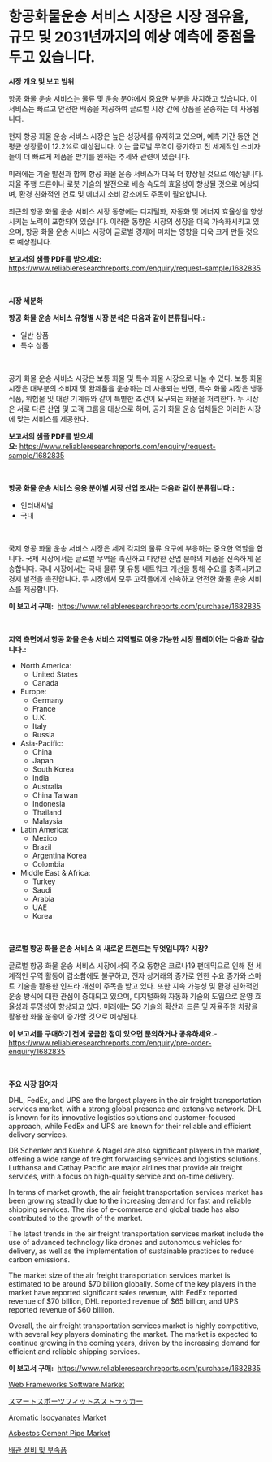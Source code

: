 <p><h1>항공화물운송 서비스 시장은 시장 점유율, 규모 및 2031년까지의 예상 예측에 중점을 두고 있습니다.</h1></p><p><strong>시장 개요 및 보고 범위</strong></p>
<p><p>항공 화물 운송 서비스는 물류 및 운송 분야에서 중요한 부분을 차지하고 있습니다. 이 서비스는 빠르고 안전한 배송을 제공하여 글로벌 시장 간에 상품을 운송하는 데 사용됩니다.</p><p>현재 항공 화물 운송 서비스 시장은 높은 성장세를 유지하고 있으며, 예측 기간 동안 연평균 성장률이 12.2%로 예상됩니다. 이는 글로벌 무역이 증가하고 전 세계적인 소비자들이 더 빠르게 제품을 받기를 원하는 추세와 관련이 있습니다.</p><p>미래에는 기술 발전과 함께 항공 화물 운송 서비스가 더욱 더 향상될 것으로 예상됩니다. 자율 주행 드론이나 로봇 기술의 발전으로 배송 속도와 효율성이 향상될 것으로 예상되며, 환경 친화적인 연료 및 에너지 소비 감소에도 주목이 필요합니다.</p><p>최근의 항공 화물 운송 서비스 시장 동향에는 디지털화, 자동화 및 에너지 효율성을 향상시키는 노력이 포함되어 있습니다. 이러한 동향은 시장의 성장을 더욱 가속화시키고 있으며, 항공 화물 운송 서비스 시장이 글로벌 경제에 미치는 영향을 더욱 크게 만들 것으로 예상됩니다.</p></p>
<p><strong>보고서의 샘플 PDF를 받으세요:</strong> <a href="https://www.reliableresearchreports.com/enquiry/request-sample/1682835">https://www.reliableresearchreports.com/enquiry/request-sample/1682835</a></p>
<p>&nbsp;</p>
<p><strong>시장 세분화</strong></p>
<p><strong>항공 화물 운송 서비스 유형별 시장 분석은 다음과 같이 분류됩니다.:</strong></p>
<p><ul><li>일반 상품</li><li>특수 상품</li></ul></p>
<p>&nbsp;</p>
<p><p>공기 화물 운송 서비스 시장은 보통 화물 및 특수 화물 시장으로 나눌 수 있다. 보통 화물 시장은 대부분의 소비재 및 완제품을 운송하는 데 사용되는 반면, 특수 화물 시장은 냉동 식품, 위험물 및 대량 기계류와 같이 특별한 조건이 요구되는 화물을 처리한다. 두 시장은 서로 다른 산업 및 고객 그룹을 대상으로 하며, 공기 화물 운송 업체들은 이러한 시장에 맞는 서비스를 제공한다.</p></p>
<p><strong>보고서의 샘플 PDF를 받으세요:</strong>&nbsp;<a href="https://www.reliableresearchreports.com/enquiry/request-sample/1682835">https://www.reliableresearchreports.com/enquiry/request-sample/1682835</a></p>
<p>&nbsp;</p>
<p><strong> 항공 화물 운송 서비스 응용 분야별 시장 산업 조사는 다음과 같이 분류됩니다.:</strong></p>
<p><ul><li>인터내셔널</li><li>국내</li></ul></p>
<p>&nbsp;</p>
<p><p>국제 항공 화물 운송 서비스 시장은 세계 각지의 물류 요구에 부응하는 중요한 역할을 합니다. 국제 시장에서는 글로벌 무역을 촉진하고 다양한 산업 분야의 제품을 신속하게 운송합니다. 국내 시장에서는 국내 물류 및 유통 네트워크 개선을 통해 수요를 충족시키고 경제 발전을 촉진합니다. 두 시장에서 모두 고객들에게 신속하고 안전한 화물 운송 서비스를 제공합니다.</p></p>
<p><strong>이 보고서 구매:</strong>&nbsp; <a href="https://www.reliableresearchreports.com/purchase/1682835">https://www.reliableresearchreports.com/purchase/1682835</a></p>
<p>&nbsp;</p>
<p><strong>지역 측면에서 항공 화물 운송 서비스 지역별로 이용 가능한 시장 플레이어는 다음과 같습니다.:</strong></p>
<p><ul>
    <li>
        North America:
        <ul>
            <li>United States</li>
            <li>Canada</li>
        </ul>
    </li>
    <li>
        Europe:
        <ul>
            <li>Germany</li>
            <li>France</li>
            <li>U.K.</li>
            <li>Italy</li>
            <li>Russia</li>
        </ul>
    </li>
    <li>
        Asia-Pacific:
        <ul>
            <li>China</li>
            <li>Japan</li>
            <li>South Korea</li>
            <li>India</li>
            <li>Australia</li>
            <li>China Taiwan</li>
            <li>Indonesia</li>
            <li>Thailand</li>
            <li>Malaysia</li>
        </ul>
    </li>
    <li>
        Latin America:
        <ul>
            <li>Mexico</li>
            <li>Brazil</li>
            <li>Argentina Korea</li>
            <li>Colombia</li>
        </ul>
    </li>
    <li>
        Middle East & Africa:
        <ul>
            <li>Turkey</li>
            <li>Saudi</li>
            <li>Arabia</li>
            <li>UAE</li>
            <li>Korea</li>
        </ul>
    </li>
    </ul></p>
<p>&nbsp;</p>
<p><strong>글로벌 항공 화물 운송 서비스 의 새로운 트렌드는 무엇입니까? 시장?</strong></p>
<p><p>글로벌 항공 화물 운송 서비스 시장에서의 주요 동향은 코로나19 팬데믹으로 인해 전 세계적인 무역 활동이 감소함에도 불구하고, 전자 상거래의 증가로 인한 수요 증가와 스마트 기술을 활용한 인프라 개선이 주목을 받고 있다. 또한 지속 가능성 및 환경 친화적인 운송 방식에 대한 관심이 증대되고 있으며, 디지털화와 자동화 기술의 도입으로 운영 효율성과 투명성이 향상되고 있다. 미래에는 5G 기술의 확산과 드론 및 자율주행 차량을 활용한 화물 운송이 증가할 것으로 예상된다.</p></p>
<p><strong>이 보고서를 구매하기 전에 궁금한 점이 있으면 문의하거나 공유하세요.</strong>- <a href="https://www.reliableresearchreports.com/enquiry/pre-order-enquiry/1682835">https://www.reliableresearchreports.com/enquiry/pre-order-enquiry/1682835</a></p>
<p>&nbsp;</p>
<p><strong>주요 시장 참여자</strong></p>
<p><p>DHL, FedEx, and UPS are the largest players in the air freight transportation services market, with a strong global presence and extensive network. DHL is known for its innovative logistics solutions and customer-focused approach, while FedEx and UPS are known for their reliable and efficient delivery services.</p><p>DB Schenker and Kuehne & Nagel are also significant players in the market, offering a wide range of freight forwarding services and logistics solutions. Lufthansa and Cathay Pacific are major airlines that provide air freight services, with a focus on high-quality service and on-time delivery.</p><p>In terms of market growth, the air freight transportation services market has been growing steadily due to the increasing demand for fast and reliable shipping services. The rise of e-commerce and global trade has also contributed to the growth of the market.</p><p>The latest trends in the air freight transportation services market include the use of advanced technology like drones and autonomous vehicles for delivery, as well as the implementation of sustainable practices to reduce carbon emissions.</p><p>The market size of the air freight transportation services market is estimated to be around $70 billion globally. Some of the key players in the market have reported significant sales revenue, with FedEx reported revenue of $70 billion, DHL reported revenue of $65 billion, and UPS reported revenue of $60 billion.</p><p>Overall, the air freight transportation services market is highly competitive, with several key players dominating the market. The market is expected to continue growing in the coming years, driven by the increasing demand for efficient and reliable shipping services.</p></p>
<p><strong>이 보고서 구매:</strong>&nbsp;&nbsp;<a href="https://www.reliableresearchreports.com/purchase/1682835">https://www.reliableresearchreports.com/purchase/1682835</a></p>
<p><p><a href="https://issuu.com/reportprime-2/docs/web-frameworks-software-market-size-2030.pptx">Web Frameworks Software Market</a></p><p><a href="https://github.com/vhemk0794148/Market-Research-Report-List-1/blob/main/3313188192965.md">スマートスポーツフィットネストラッカー</a></p><p><a href="https://github.com/joannesouthgate/Market-Research-Report-List-2/blob/main/aromatic-isocyanates-market.md">Aromatic Isocyanates Market</a></p><p><a href="https://github.com/wwwkeltoum/Market-Research-Report-List-2/blob/main/asbestos-cement-pipe-market.md">Asbestos Cement Pipe Market</a></p><p><a href="https://github.com/vss5505pa7z1p/Market-Research-Report-List-1/blob/main/3147491192690.md">배관 설비 및 부속품</a></p></p>

